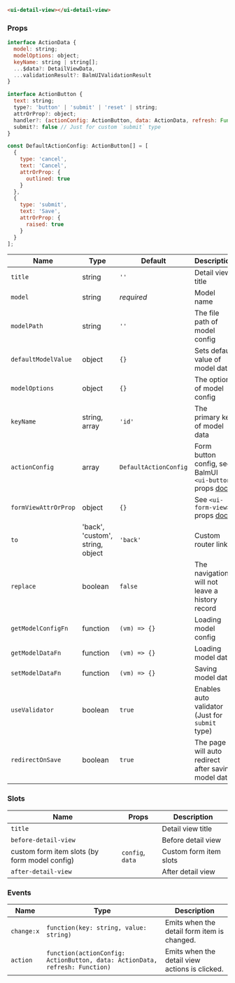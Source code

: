 ```html
<ui-detail-view></ui-detail-view>
```

### Props

```js
interface ActionData {
  model: string;
  modelOptions: object;
  keyName: string | string[];
  ...$data?: DetailViewData,
  ...validationResult?: BalmUIValidationResult
}

interface ActionButton {
  text: string;
  type?: 'button' | 'submit' | 'reset' | string;
  attrOrProp?: object;
  handler?: (actionConfig: ActionButton, data: ActionData, refresh: Function) => void;
  submit?: false // Just for custom `submit` type
}

const DefaultActionConfig: ActionButton[] = [
  {
    type: 'cancel',
    text: 'Cancel',
    attrOrProp: {
      outlined: true
    }
  },
  {
    type: 'submit',
    text: 'Save',
    attrOrProp: {
      raised: true
    }
  }
];
```

| Name                 | Type                             | Default               | Description                                                                                                |
| -------------------- | -------------------------------- | --------------------- | ---------------------------------------------------------------------------------------------------------- |
| `title`              | string                           | `''`                  | Detail view title                                                                                          |
| `model`              | string                           | _required_            | Model name                                                                                                 |
| `modelPath`          | string                           | `''`                  | The file path of model config                                                                              |
| `defaultModelValue`  | object                           | `{}`                  | Sets default value of model data                                                                           |
| `modelOptions`       | object                           | `{}`                  | The options of model config                                                                                |
| `keyName`            | string, array                    | `'id'`                | The primary key of model data                                                                              |
| `actionConfig`       | array                            | `DefaultActionConfig` | Form button config, see BalmUI `<ui-button>` props [docs](https://v8.material.balmjs.com/#/general/button) |
| `formViewAttrOrProp` | object                           | `{}`                  | See `<ui-form-view>` props [docs](/#/components/form-view)                                                 |
| `to`                 | 'back', 'custom', string, object | `'back'`              | Custom router link                                                                                         |
| `replace`            | boolean                          | `false`               | The navigation will not leave a history record                                                             |
| `getModelConfigFn`   | function                         | `(vm) => {}`          | Loading model config                                                                                       |
| `getModelDataFn`     | function                         | `(vm) => {}`          | Loading model data                                                                                         |
| `setModelDataFn`     | function                         | `(vm) => {}`          | Saving model data                                                                                          |
| `useValidator`       | boolean                          | `true`                | Enables auto validator (Just for `submit` type)                                                            |
| `redirectOnSave`     | boolean                          | `true`                | The page will auto redirect after saving model data                                                        |

### Slots

| Name                                          | Props            | Description            |
| --------------------------------------------- | ---------------- | ---------------------- |
| `title`                                       |                  | Detail view title      |
| `before-detail-view`                          |                  | Before detail view     |
| custom form item slots (by form model config) | `config`, `data` | Custom form item slots |
| `after-detail-view`                           |                  | After detail view      |

### Events

| Name       | Type                                                                        | Description                                    |
| ---------- | --------------------------------------------------------------------------- | ---------------------------------------------- |
| `change:x` | `function(key: string, value: string)`                                      | Emits when the detail form item is changed.    |
| `action`   | `function(actionConfig: ActionButton, data: ActionData, refresh: Function)` | Emits when the detail view actions is clicked. |
